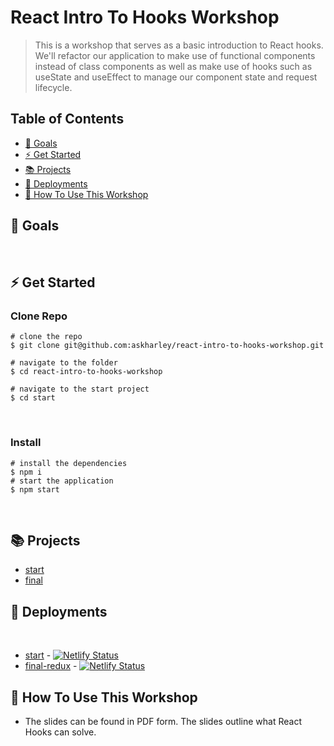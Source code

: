 # React Intro To Hooks Workshop

> This is a workshop that serves as a basic introduction to React hooks. We'll refactor our application to make use of functional components instead of class components as well as make use of hooks such as useState and useEffect to manage our component state and request lifecycle.

## Table of Contents
* [🎯 Goals](#goaols)
* [⚡ Get Started](#get-started)
* [📚 Projects](#projects)
* [🤖 Deployments](#deployments)
* [🚀 How To Use This Workshop](#how-to-use-this-workshop)

## 🎯 Goals
​
## ⚡ Get Started

### Clone Repo
```
# clone the repo
$ git clone git@github.com:askharley/react-intro-to-hooks-workshop.git
​
# navigate to the folder
$ cd react-intro-to-hooks-workshop
​
# navigate to the start project
$ cd start
```
​
### Install
```
# install the dependencies
$ npm i
# start the application
$ npm start
```
​
## 📚 Projects

* [start](https://github.com/askharley/react-intro-to-hooks-workshop/tree/main/start)
* [final](https://github.com/askharley/react-intro-to-hooks-workshop/tree/main/final)

## 🤖 Deployments
​
* [start](https://react-intro-to-hooks-workshop-start.netlify.app/) - [![Netlify Status](https://api.netlify.com/api/v1/badges/71a180da-fc6f-414d-8cb8-201cb7d9e161/deploy-status)](https://app.netlify.com/sites/react-intro-to-hooks-workshop-start/deploys)
* [final-redux](https://react-intro-to-hooks-workshop-final.netlify.app/) - [![Netlify Status](https://api.netlify.com/api/v1/badges/71a180da-fc6f-414d-8cb8-201cb7d9e161/deploy-status)](https://app.netlify.com/sites/react-intro-to-hooks-workshop-final/deploys)
​
## 🚀 How To Use This Workshop
- The slides can be found in PDF form. The slides outline what React Hooks can solve.
